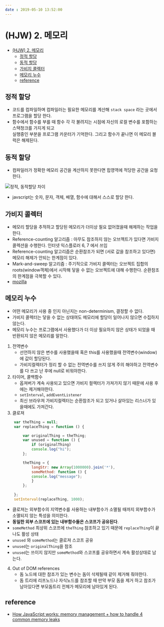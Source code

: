 ```yaml
---
date : 2019-05-10 13:52:00
---
```


# (HJW) 2. 메모리

- [(HJW) 2. 메모리](#hjw-2-%EB%A9%94%EB%AA%A8%EB%A6%AC)
  - [정적 할당](#%EC%A0%95%EC%A0%81-%ED%95%A0%EB%8B%B9)
  - [동적 할당](#%EB%8F%99%EC%A0%81-%ED%95%A0%EB%8B%B9)
  - [가비지 콜렉터](#%EA%B0%80%EB%B9%84%EC%A7%80-%EC%BD%9C%EB%A0%89%ED%84%B0)
  - [메모리 누수](#%EB%A9%94%EB%AA%A8%EB%A6%AC-%EB%88%84%EC%88%98)
  - [reference](#reference)

## 정적 할당

- 코드를 컴파일하며 컴파일러는 필요한 메모리를 계산해 `stack space` 라는 곳에서 프로그램을 할당 한다.
- 함수에서 함수를 부를 때 함수 각 각 불려지는 시점에 자신의 로컬 변수를 포함하는 스택청크를 가지게 되고  
 실행중인 부분을 프로그램 카운터가 기억한다. 그리고 함수가 끝나면 이 메모리 블럭은 해제된다.

## 동적 할당

- 컴파일러가 정확한 메모리 공간을 계산하지 못한다면 힙영역에 적당한 공간을 요청한다.

![정적, 동적할당 차이](~@assets/img/javascript/how-javascript-work-8.png)

- javscript는 숫자, 문자, 객체, 배열, 함수에 대해서 스스로 할당 한다.

## 가비지 콜렉터

- 메모리 할당을 추적하고 할당된 메모리가 더이상 필요 없어졌을때 해제하는 작업을 한다.
- Reference-counting 알고리즘 : 아무도 참조하지 않는 오브젝트가 있다면 가비지 콜렉션을 수행한다. 인터넷 익스플로러 6, 7 에서 쓰임
- Reference-counting 알고리즘은 순환참조가 되면 (서로 값을 참조하고 있다면) 메모리 해제가 안되는 한계점이 있다.
- Mark-and-sweep 알고리즘 : 주기적으로 가비지 콜렉터는 오브젝트 집합의 roots(window객체)에서 시작해 닿을 수 없는 오브젝트에 대해 수행한다. 순환참조의 한계점을 극복할 수 있다.
- [mozilla](https://developer.mozilla.org/ko/docs/Web/JavaScript/Memory_Management)

## 메모리 누수

- 어떤 메모리가 사용 중 인지 아닌지는 non-determinism, 결정할 수 없다.
- 가비지 콜렉터는 닿을 수 없는 상태여도 메모리에 할당이 일어나지 않으면 수집하지 않는다.
- 메모리 누수는 프로그램에서 사용했다가 더 이상 필요하지 않은 상태가 되었을 때 반환되지 않은 메모리를 말한다.

1. 전역변수
   - 선언하지 않은 변수를 사용했을때 혹은 this를 사용했을때 전역변수(window)에 값이 할당된다.
   - 가비지컬렉터가 정리 할 수 없는 전역변수를 쓰지 않게 주의 해야하고 전역변수를 다 쓰고 난 후에 null로 비워야한다.
2. 타이머, 콜백함수
    - 옵져버가 계속 사용되고 있으면 가비지 컬렉터가 가져가지 않기 때문에 사용 후에는 제거해야한다.
    - `setInterval`, `addEventListener`
    - 최신 브라우져 가비지컬렉터는 순환참조가 되고 있거나 살아있는 리스너가 있을때에도 가져간다.
3. 클로져

```js
    var theThing = null;
    var replaceThing = function () {

        var originalThing = theThing;
        var unused = function () {
            if (originalThing)
            console.log("hi");
        };

        theThing = {
            longStr: new Array(1000000).join('*'),
            someMethod: function () {
            console.log("message");
            }
        };
  
    };
    setInterval(replaceThing, 1000);

```

- 클로져는 외부함수의 지역변수를 사용하는 내부함수가 소멸될 때까지 외부함수가 소멸되지 않는 특성을 의미한다.
- **동일한 외부 스코프에 있는 내부함수들은 스코프가 공유된다**.
- `someMethod` 최상위 스코프에 `theThing` 참조하고 있기 때문에 `replaceThing`이 끝나도 활성 상태
- `unused` 와 `someMethod`는 클로져 스코프 공유
- `unused`는 `originalThing`을 참조
- `unused`는 쓰이지 않지만 `someMethod`와 스코프를 공유하면서 계속 활성상태로 남는다.
4. Out of DOM references
   - 돔 노드에 대한 참조가 있는 변수는 돔이 삭제될때 같이 제거해 줘야한다.
   - 돔 트리에 리프노드나 자식노드를 참조할 때 만약 부모 돔을 제거 하고 참조가 남아있다면 부모돔트리 전체가 메모리에 남아있게 된다.

## reference

- [How JavaScript works: memory management + how to handle 4 common memory leaks](https://blog.sessionstack.com/how-javascript-works-memory-management-how-to-handle-4-common-memory-leaks-3f28b94cfbec)